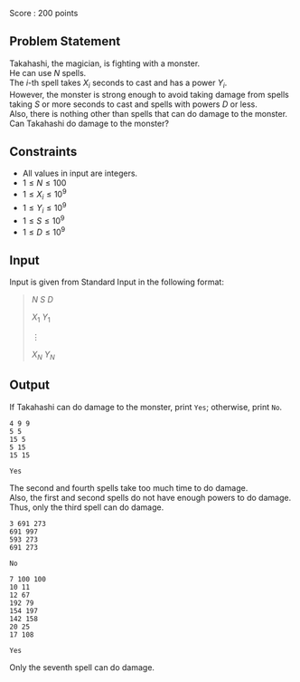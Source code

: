 Score : $200$ points

## Problem Statement

Takahashi, the magician, is fighting with a monster.<br>
He can use $N$ spells.<br>
The $i$-th spell takes $X_i$ seconds to cast and has a power $Y_i$.<br>
However, the monster is strong enough to avoid taking damage from spells taking $S$ or more seconds to cast and spells with powers $D$ or less.<br>
Also, there is nothing other than spells that can do damage to the monster.<br>
Can Takahashi do damage to the monster?  

## Constraints

- All values in input are integers.
- $1 \leq N \leq 100$
- $1 \leq X_i \leq 10^9$
- $1 \leq Y_i \leq 10^9$
- $1 \leq S \leq 10^9$
- $1 \leq D \leq 10^9$

## Input

Input is given from Standard Input in the following format:

> $N$ $S$ $D$
> 
> $X_1$ $Y_1$
> 
> $\vdots$
> 
> $X_N$ $Y_N$

## Output

If Takahashi can do damage to the monster, print `Yes`; otherwise, print `No`.

```input1
4 9 9
5 5
15 5
5 15
15 15
```

```output1
Yes
```

The second and fourth spells take too much time to do damage.<br>
Also, the first and second spells do not have enough powers to do damage.<br>
Thus, only the third spell can do damage.

```input2
3 691 273
691 997
593 273
691 273
```

```output2
No
```

```input3
7 100 100
10 11
12 67
192 79
154 197
142 158
20 25
17 108
```

```output3
Yes
```

Only the seventh spell can do damage.